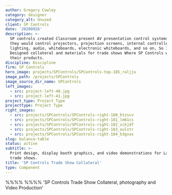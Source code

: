 ```yaml
---
author: Gregory Cowley
category: designer
category_alt: Unused
client: SP Controls
date: '20200926'
description: >-
  SP controls created Classroom present AV presentation control systems so that
  they would control projectors, projection screens, internal controlled
  lighting, audio, whiteboards, electronic whiteboards, and so on, So I design
  Designed collateral and materials for trade shows Where SP Controls would demo
  their products.
discipline: Discipline
firm: SP Controls
hero_image: projects/SPControls/SPControls-top-185_raljju
image_path: /projects/SPControls
image_source_dir_name: SPControls
left_images:
  - src: project-left-40.jpg
  - src: project-left-41.jpg
project_type: Project Type
projecttype: Project Type
right_images:
  - src: projects/SPControls/SPControls-right-180_htzscv
  - src: projects/SPControls/SPControls-right-181_lm61cs
  - src: projects/SPControls/SPControls-right-182_zckjdf
  - src: projects/SPControls/SPControls-right-183_oulstr
  - src: projects/SPControls/SPControls-right-184_h3gvas
slug: balance-table
status: active
subtitle: >-
  Print design, display booth graphics, and video demonstrations for Las Vegas
  trade shows.
title: 'SP Controls Trade Show Collateral'
type: Component
---
```

%%%% %%%%
'SP Controls Trade Show Collateral, photography and Video Production'
